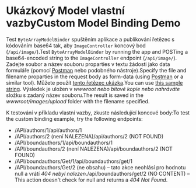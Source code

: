 # <a name="custom-model-binding-demo"></a><span data-ttu-id="4dda9-101">Ukázkový Model vlastní vazby</span><span class="sxs-lookup"><span data-stu-id="4dda9-101">Custom Model Binding Demo</span></span>

<span data-ttu-id="4dda9-102">Test `ByteArrayModelBinder` spuštěním aplikace a publikování řetězec s kódováním base64 tak, aby `ImageController` koncový bod (`/api/image/`).</span><span class="sxs-lookup"><span data-stu-id="4dda9-102">Test `ByteArrayModelBinder` by running the app and POSTing a base64-encoded string to the `ImageController` endpoint (`/api/image/`).</span></span> <span data-ttu-id="4dda9-103">Zadejte soubor a název souboru proparties v textu žádosti jako data formuláře (pomocí [Postman](https://www.getpostman.com/) nebo podobného nástroje).</span><span class="sxs-lookup"><span data-stu-id="4dda9-103">Specify the file and filename proparties in the request body as form-data (using [Postman](https://www.getpostman.com/) or a similar tool).</span></span> <span data-ttu-id="4dda9-104">Můžete použít [tento řetězec ukázka](Base64String.txt).</span><span class="sxs-lookup"><span data-stu-id="4dda9-104">You can use [this sample string](Base64String.txt).</span></span> <span data-ttu-id="4dda9-105">Výsledek je uložen v *wwwroot nebo bitové kopie nebo nahráváte* složku s zadaný název souboru.</span><span class="sxs-lookup"><span data-stu-id="4dda9-105">The result is saved in the *wwwroot/images/upload* folder with the filename specified.</span></span>

<span data-ttu-id="4dda9-106">K testování v příkladu vlastní vazby, zkuste následující koncové body:</span><span class="sxs-lookup"><span data-stu-id="4dda9-106">To test the custom binding example, try the following endpoints:</span></span>

* <span data-ttu-id="4dda9-107">/API/authors/1</span><span class="sxs-lookup"><span data-stu-id="4dda9-107">/api/authors/1</span></span>
* <span data-ttu-id="4dda9-108">/API/authors/2 (není NALEZENA)</span><span class="sxs-lookup"><span data-stu-id="4dda9-108">/api/authors/2 (NOT FOUND)</span></span>
* <span data-ttu-id="4dda9-109">/API/boundauthors/1</span><span class="sxs-lookup"><span data-stu-id="4dda9-109">/api/boundauthors/1</span></span>
* <span data-ttu-id="4dda9-110">/API/boundauthors/2 (není NALEZENA)</span><span class="sxs-lookup"><span data-stu-id="4dda9-110">/api/boundauthors/2 (NOT FOUND)</span></span>
* <span data-ttu-id="4dda9-111">/API/boundauthors/Get/1</span><span class="sxs-lookup"><span data-stu-id="4dda9-111">/api/boundauthors/get/1</span></span>
* <span data-ttu-id="4dda9-112">/API/boundauthors/Get/2 (ne obsahu) &ndash; tato akce neohlásí pro hodnotu null a vrátí *404 nebyl nalezen*.</span><span class="sxs-lookup"><span data-stu-id="4dda9-112">/api/boundauthors/get/2 (NO CONTENT) &ndash; This action doesn't check for null and returns a *404 Not Found*.</span></span>
